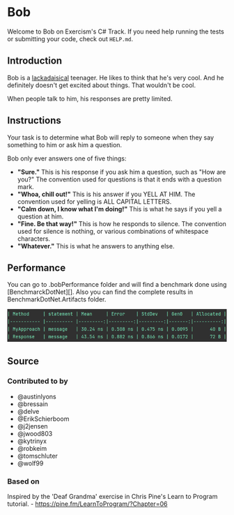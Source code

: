 # Bob

Welcome to Bob on Exercism's C# Track.
If you need help running the tests or submitting your code, check out `HELP.md`.

## Introduction

Bob is a [lackadaisical][] teenager.
He likes to think that he's very cool.
And he definitely doesn't get excited about things.
That wouldn't be cool.

When people talk to him, his responses are pretty limited.

[lackadaisical]: https://www.collinsdictionary.com/dictionary/english/lackadaisical

## Instructions

Your task is to determine what Bob will reply to someone when they say something to him or ask him a question.

Bob only ever answers one of five things:

- **"Sure."**
  This is his response if you ask him a question, such as "How are you?"
  The convention used for questions is that it ends with a question mark.
- **"Whoa, chill out!"**
  This is his answer if you YELL AT HIM.
  The convention used for yelling is ALL CAPITAL LETTERS.
- **"Calm down, I know what I'm doing!"**
  This is what he says if you yell a question at him.
- **"Fine. Be that way!"**
  This is how he responds to silence.
  The convention used for silence is nothing, or various combinations of whitespace characters.
- **"Whatever."**
  This is what he answers to anything else.

## Performance

You can go to .bobPerformance folder and will find a benchmark done using [BenchmarckDotNet][]. Also you can find the
complete results in BenchmarkDotNet.Artifacts folder.

![img.png](img.png)

[BenchmarkDotNet]: https://benchmarkdotnet.org/index.html

## Source

### Contributed to by

- @austinlyons
- @bressain
- @delve
- @ErikSchierboom
- @j2jensen
- @jwood803
- @kytrinyx
- @robkeim
- @tomschluter
- @wolf99

### Based on

Inspired by the 'Deaf Grandma' exercise in Chris Pine's Learn to Program tutorial. - https://pine.fm/LearnToProgram/?Chapter=06